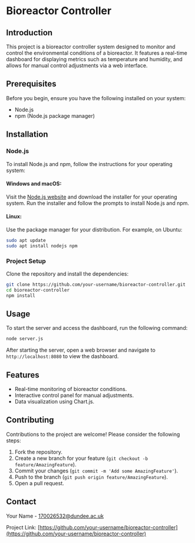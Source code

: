 # Bioreactor Controller

## Introduction
This project is a bioreactor controller system designed to monitor and control the environmental conditions of a bioreactor. It features a real-time dashboard for displaying metrics such as temperature and humidity, and allows for manual control adjustments via a web interface.

## Prerequisites
Before you begin, ensure you have the following installed on your system:
- Node.js
- npm (Node.js package manager)

## Installation

### Node.js
To install Node.js and npm, follow the instructions for your operating system:

#### Windows and macOS:
Visit the [Node.js website](https://nodejs.org/) and download the installer for your operating system. Run the installer and follow the prompts to install Node.js and npm.

#### Linux:
Use the package manager for your distribution. For example, on Ubuntu:

```bash
sudo apt update
sudo apt install nodejs npm
```

### Project Setup
Clone the repository and install the dependencies:

```bash
git clone https://github.com/your-username/bioreactor-controller.git
cd bioreactor-controller
npm install
```

## Usage
To start the server and access the dashboard, run the following command:

```bash
node server.js
```

After starting the server, open a web browser and navigate to `http://localhost:8080` to view the dashboard.

## Features
- Real-time monitoring of bioreactor conditions.
- Interactive control panel for manual adjustments.
- Data visualization using Chart.js.

## Contributing
Contributions to the project are welcome! Please consider the following steps:

1. Fork the repository.
2. Create a new branch for your feature (`git checkout -b feature/AmazingFeature`).
3. Commit your changes (`git commit -m 'Add some AmazingFeature'`).
4. Push to the branch (`git push origin feature/AmazingFeature`).
5. Open a pull request.



## Contact
Your Name - [170026532@dundee.ac.uk](mailto:your-email@example.com)

Project Link: [https://github.com/your-username/bioreactor-controller](https://github.com/your-username/bioreactor-controller)
